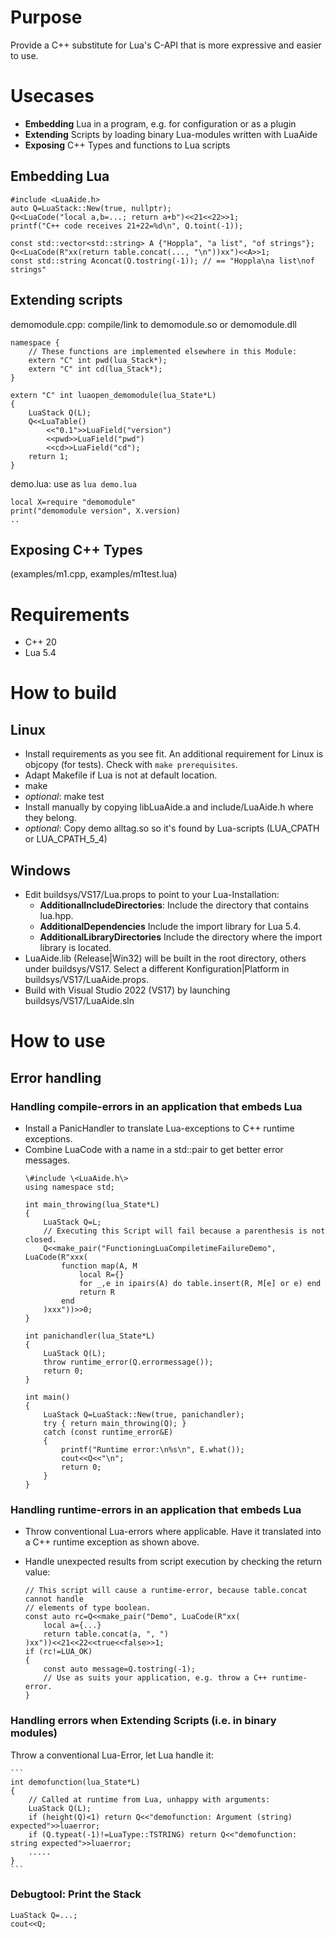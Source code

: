
# Purpose
Provide a C++ substitute for Lua's C-API that is more expressive and easier to use.

# Usecases
+ **Embedding** Lua in a program, e.g. for configuration or as a plugin
+ **Extending** Scripts by loading binary Lua-modules written with LuaAide
+ **Exposing** C++ Types and functions to Lua scripts

## Embedding Lua

    #include <LuaAide.h>
    auto Q=LuaStack::New(true, nullptr);
    Q<<LuaCode("local a,b=...; return a+b")<<21<<22>>1;
    printf("C++ code receives 21+22=%d\n", Q.toint(-1));

    const std::vector<std::string> A {"Hoppla", "a list", "of strings"};
    Q<<LuaCode(R"xx(return table.concat(..., "\n"))xx")<<A>>1;
    const std::string Aconcat(Q.tostring(-1)); // == "Hoppla\na list\nof strings"

## Extending scripts
demomodule.cpp: compile/link to demomodule.so or demomodule.dll

    namespace {
        // These functions are implemented elsewhere in this Module:
        extern "C" int pwd(lua_Stack*);
        extern "C" int cd(lua_Stack*);
    }

    extern "C" int luaopen_demomodule(lua_State*L)
    {
        LuaStack Q(L);
        Q<<LuaTable()
            <<"0.1">>LuaField("version")
            <<pwd>>LuaField("pwd")
            <<cd>>LuaField("cd");
        return 1;
    }

demo.lua: use as ```lua demo.lua```

    local X=require "demomodule"
    print("demomodule version", X.version)
    ..

## Exposing C++ Types
(examples/m1.cpp, examples/m1test.lua)

# Requirements
+ C++ 20
+ Lua 5.4

# How to build
## Linux
- Install requirements as you see fit. An additional requirement for Linux is objcopy (for tests).
  Check with ```make prerequisites```.
- Adapt Makefile if Lua is not at default location.
- make
- *optional*: make test
- Install manually by copying libLuaAide.a and include/LuaAide.h where they belong.
- *optional*: Copy demo alltag.so so it's found by Lua-scripts (LUA_CPATH or LUA_CPATH_5_4)

## Windows
- Edit buildsys/VS17/Lua.props to point to your Lua-Installation:
  * **AdditionalIncludeDirectories**: Include the directory that contains lua.hpp.
  * **AdditionalDependencies** Include the import library for Lua 5.4.
  * **AdditionalLibraryDirectories** Include the directory where the import library is located.
- LuaAide.lib (Release|Win32) will be built in the root directory, others under buildsys/VS17.
  Select a different Konfiguration|Platform in buildsys/VS17/LuaAide.props.
- Build with Visual Studio 2022 (VS17) by launching buildsys/VS17/LuaAide.sln

# How to use
## Error handling
### Handling compile-errors in an application that embeds Lua
- Install a PanicHandler to translate Lua-exceptions to C++ runtime exceptions.
- Combine LuaCode with a name in a std::pair to get better error messages.
    ```
    \#include \<LuaAide.h\>
    using namespace std;

    int main_throwing(lua_State*L)
    {
        LuaStack Q=L;
        // Executing this Script will fail because a parenthesis is not closed.
        Q<<make_pair("FunctioningLuaCompiletimeFailureDemo", LuaCode(R"xxx(
            function map(A, M
                local R={}
                for _,e in ipairs(A) do table.insert(R, M[e] or e) end
                return R
            end
        )xxx"))>>0;
    }

    int panichandler(lua_State*L)
    {
        LuaStack Q(L);
        throw runtime_error(Q.errormessage());
        return 0;
    }

    int main()
    {
        LuaStack Q=LuaStack::New(true, panichandler);
        try { return main_throwing(Q); }
        catch (const runtime_error&E)
        {
            printf("Runtime error:\n%s\n", E.what());
            cout<<Q<<"\n";
            return 0;
        }
    }
    ```

### Handling runtime-errors in an application that embeds Lua
- Throw conventional Lua-errors where applicable. Have it translated into
  a C++ runtime exception as shown above.
- Handle unexpected results from script execution by checking the return value:

    ```
    // This script will cause a runtime-error, because table.concat cannot handle
    // elements of type boolean.
    const auto rc=Q<<make_pair("Demo", LuaCode(R"xx(
        local a={...}
        return table.concat(a, ", ")
    )xx"))<<21<<22<<true<<false>>1;
    if (rc!=LUA_OK)
    {
        const auto message=Q.tostring(-1);
        // Use as suits your application, e.g. throw a C++ runtime-error.
    }
    ```

### Handling errors when Extending Scripts (i.e. in binary modules)
Throw a conventional Lua-Error, let Lua handle it:

    ```
    int demofunction(lua_State*L)
    {
        // Called at runtime from Lua, unhappy with arguments:
        LuaStack Q(L);
        if (height(Q)<1) return Q<<"demofunction: Argument (string) expected">>luaerror;
        if (Q.typeat(-1)!=LuaType::TSTRING) return Q<<"demofunction: string expected">>luaerror;
        .....
    }
    ```

### Debugtool: Print the Stack

    LuaStack Q=...;
    cout<<Q;

